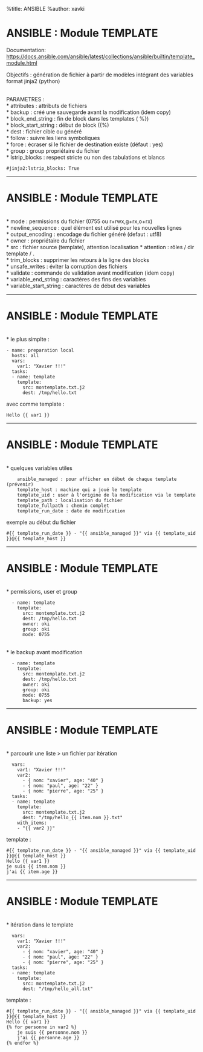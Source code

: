 %title: ANSIBLE
%author: xavki


# ANSIBLE : Module TEMPLATE


Documentation: https://docs.ansible.com/ansible/latest/collections/ansible/builtin/template_module.html

Objectifs : génération de fichier à partir de modèles intégrant des variables
		format jinja2 (python)

<br>
PARAMETRES :

<br>
* attributes : attributs de fichiers

<br>
* backup : créé une sauvegarde avant la modification (idem copy)

<br>
* block_end_string : fin de block dans les templates ( %})

<br>
* block_start_string : début de block ({%)

<br>
* dest : fichier cible ou généré

<br>
* follow : suivre les liens symboliques

<br>
* force : écraser si le fichier de destination existe (défaut : yes)

<br>
* group : group propriétaire du fichier

<br>
* lstrip_blocks : respect stricte ou non des tabulations et blancs

```
#jinja2:lstrip_blocks: True
```

-------------------------------------------------------------------------------------------

# ANSIBLE : Module TEMPLATE


<br>
* mode : permissions du fichier (0755 ou r+rwx,g+rx,o+rx)

<br>
* newline_sequence : quel élément est utilisé pour les nouvelles lignes

<br>
* output_encoding : encodage du fichier généré (defaut : utf8)

<br>
* owner : propriétaire du fichier

<br>
* src : fichier source (template), attention localisation
		* attention : rôles / dir template / .

<br>
* trim_blocks : supprimer les retours à la ligne des blocks

<br>
* unsafe_writes : éviter la corruption des fichiers

<br>
* validate : commande de validation avant modification (idem copy)

<br>
* variable_end_string : caractères des fins des variables

<br>
* variable_start_string : caractères de début des variables


-------------------------------------------------------------------------------------------

# ANSIBLE : Module TEMPLATE


<br>
* le plus simplte : 

```
- name: preparation local
  hosts: all
  vars:
    var1: "Xavier !!!"
  tasks:
  - name: template
    template:
      src: montemplate.txt.j2
      dest: /tmp/hello.txt
```

avec comme template :

```
Hello {{ var1 }}
````

-------------------------------------------------------------------------------------------

# ANSIBLE : Module TEMPLATE


<br>
* quelques variables utiles

```
    ansible_managed : pour afficher en début de chaque template (prévenir)
    template_host : machine qui a joué le template
    template_uid : user à l'origine de la modification via le template
    template_path : localisation du fichier
    template_fullpath : chemin complet
    template_run_date : date de modification

```

exemple au début du fichier

```
#{{ template_run_date }} - "{{ ansible_managed }}" via {{ template_uid }}@{{ template_host }}

```


-------------------------------------------------------------------------------------------

# ANSIBLE : Module TEMPLATE



<br>
* permissions, user et group

```
  - name: template
    template:
      src: montemplate.txt.j2
      dest: /tmp/hello.txt
      owner: oki
      group: oki
      mode: 0755
```

<br>
* le backup avant modification


```
  - name: template
    template:
      src: montemplate.txt.j2
      dest: /tmp/hello.txt
      owner: oki
      group: oki
      mode: 0755
      backup: yes
```


----------------------------------------------------------------------------------------------

# ANSIBLE : Module TEMPLATE


<br>
* parcourir une liste > un fichier par itération

```
  vars:
    var1: "Xavier !!!"
    var2:
      - { nom: "xavier", age: "40" }
      - { nom: "paul", age: "22" }
      - { nom: "pierre", age: "25" }
  tasks:
  - name: template
    template:
      src: montemplate.txt.j2
      dest: "/tmp/hello_{{ item.nom }}.txt"
    with_items:
    - "{{ var2 }}"
```

template :

```
#{{ template_run_date }} - "{{ ansible_managed }}" via {{ template_uid }}@{{ template_host }}
Hello {{ var1 }}
je suis {{ item.nom }}
j'ai {{ item.age }}
```

----------------------------------------------------------------------------------------------

# ANSIBLE : Module TEMPLATE



<br>
* itération dans le template

```
  vars:
    var1: "Xavier !!!"
    var2:
      - { nom: "xavier", age: "40" }
      - { nom: "paul", age: "22" }
      - { nom: "pierre", age: "25" }
  tasks:
  - name: template
    template:
      src: montemplate.txt.j2
      dest: "/tmp/hello_all.txt"
```

template :

```
#{{ template_run_date }} - "{{ ansible_managed }}" via {{ template_uid }}@{{ template_host }}
Hello {{ var1 }}
{% for personne in var2 %}
    je suis {{ personne.nom }}
    j'ai {{ personne.age }}
{% endfor %}
```
